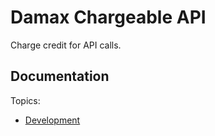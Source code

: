 # Damax Chargeable API

Charge credit for API calls.

## Documentation

Topics:

- [Development](doc/development.md)
